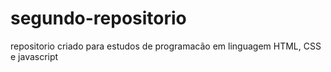 # segundo-repositorio
repositorio criado para estudos de programacão em linguagem HTML, CSS e javascript
